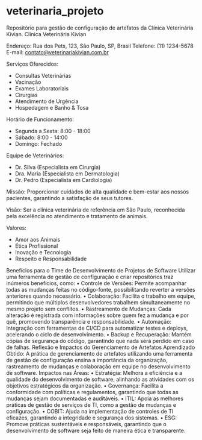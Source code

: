 # veterinaria_projeto
Repositório para gestão de configuração de artefatos da Clínica Veterinária Kivian.
Clínica Veterinária Kivian

Endereço: Rua dos Pets, 123, São Paulo, SP, Brasil
Telefone: (11) 1234-5678
E-mail: contato@veterinariakivian.com.br

Serviços Oferecidos:
- Consultas Veterinárias
- Vacinação
- Exames Laboratoriais
- Cirurgias
- Atendimento de Urgência
- Hospedagem e Banho & Tosa

Horário de Funcionamento:
- Segunda a Sexta: 8:00 - 18:00
- Sábado: 8:00 - 14:00
- Domingo: Fechado

Equipe de Veterinários:
- Dr. Silva (Especialista em Cirurgia)
- Dra. Maria (Especialista em Dermatologia)
- Dr. Pedro (Especialista em Cardiologia)

Missão:
Proporcionar cuidados de alta qualidade e bem-estar aos nossos pacientes, garantindo a satisfação de seus tutores.

Visão:
Ser a clínica veterinária de referência em São Paulo, reconhecida pela excelência no atendimento e tratamento de animais.

Valores:
- Amor aos Animais
- Ética Profissional
- Inovação e Tecnologia
- Respeito e Responsabilidade


Benefícios para o Time de Desenvolvimento de Projetos de Software
Utilizar uma ferramenta de gestão de configuração e criar repositórios traz inúmeros benefícios, como:
•	Controle de Versões: Permite acompanhar todas as mudanças feitas no código-fonte, possibilitando reverter a versões anteriores quando necessário.
•	Colaboração: Facilita o trabalho em equipe, permitindo que múltiplos desenvolvedores trabalhem simultaneamente no mesmo projeto sem conflitos.
•	Rastreamento de Mudanças: Cada alteração é registrada com informações sobre quem fez a mudança e por quê, promovendo transparência e responsabilidade.
•	Automação: Integração com ferramentas de CI/CD para automatizar testes e deploys, acelerando o ciclo de desenvolvimento.
•	Backup e Recuperação: Mantém cópias de segurança do código, garantindo que nada será perdido em caso de falhas.
 Reflexão e Impactos do Gerenciamento de Artefatos
Aprendizado Obtido: A prática de gerenciamento de artefatos utilizando uma ferramenta de gestão de configuração ensina a importância da organização, rastreamento de mudanças e colaboração em equipe no desenvolvimento de software.
Impactos nas Áreas:
•	Estratégia: Melhora a eficiência e a qualidade do desenvolvimento de software, alinhando as atividades com os objetivos estratégicos da organização.
•	Governança: Facilita a conformidade com políticas e regulamentos, garantindo que todas as mudanças sejam documentadas e auditáveis.
•	ITIL: Apoia as melhores práticas de gestão de serviços de TI, como a gestão de mudanças e configuração.
•	COBIT: Ajuda na implementação de controles de TI eficazes, garantindo a integridade e segurança dos sistemas.
•	ESG: Promove práticas sustentáveis e responsáveis, garantindo que o desenvolvimento de software seja feito de maneira ética e transparente.
